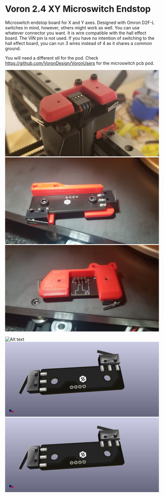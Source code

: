 # Voron 2.4 XY Microswitch Endstop
Microswitch endstop board for X and Y axes. Designed with Omron D2F-L switches in mind, however, others might work as well. You can use whatever connector you want. It is wire compatible with the hall effect board. The VIN pin is not used. If you have no intention of switching to the hall effect board, you can run 3 wires instead of 4 as it shares a common ground.

You will need a different stl for the pod.
Check https://github.com/VoronDesign/VoronUsers for the microswitch pcb pod.

![Alt text](images/picture2.jpg?raw=true "Optional Title")
![Alt text](images/picture1.jpg?raw=true "Optional Title")
![Alt text](images/picture3.jpg?raw=true "Optional Title")

![Alt text](images/render_top.jp?raw=trueg "Optional Title")
![Alt text](images/render_top.jpg?raw=true "Optional Title")
![Alt text](images/render_top.jpg?raw=true "Optional Title")

